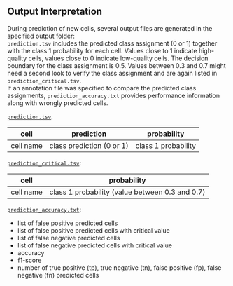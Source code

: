 ## Output Interpretation
During prediction of new cells, several output files are generated in the specified output folder: <br>
`prediction.tsv` includes the predicted class assignment (0 or 1) together with the class 1 probability for each cell. Values close to 1 indicate high-quality cells,
values close to 0 indicate low-quality cells. The decision boundary for the class assignment is 0.5. Values between 0.3 and 0.7 might need a second look to verify the class assignment
and are again listed in `prediction_critical.tsv`. <br>
If an annotation file was specified to compare the predicted class assignments,
`prediction_accuracy.txt` provides performance information along with wrongly predicted cells.

[`prediction.tsv`](../data/test_output_prediction.tsv):

cell | prediction | probability
--- | --- | ---
cell name | class prediction (0 or 1) | class 1 probability

[`prediction_critical.tsv`](../data/test_output_prediction_critical.tsv):

cell | probability
--- | ---
cell name | class 1 probability (value between 0.3 and 0.7)

[`prediction_accuracy.txt`](../data/test_output_prediction_accuracy.txt):

* list of false positive predicted cells
* list of false positive predicted cells with critical value
* list of false negative predicted cells
* list of false negative predicted cells with critical value
* accuracy
* f1-score
* number of true positive (tp), true negative (tn), false positive (fp), false negative (fn) predicted cells

